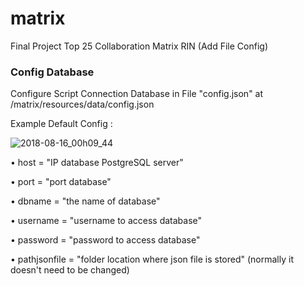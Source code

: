 # matrix
Final Project Top 25 Collaboration Matrix RIN (Add File Config)  

### Config Database
Configure Script Connection Database in File "config.json" at /matrix/resources/data/config.json

Example Default Config :

![2018-08-16_00h09_44](https://user-images.githubusercontent.com/42184550/44161850-bedfe080-a0e8-11e8-96a0-6c6acc15d612.png)

•	host = "IP database PostgreSQL server"

•	port = "port database"

•	dbname = "the name of database"

•	username = "username to access database"

•	password = "password to access database"

•	pathjsonfile = "folder location where json file is stored" (normally it doesn't need to be changed)
